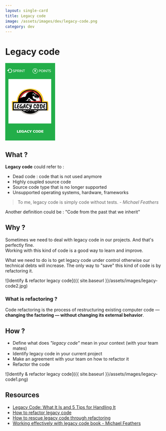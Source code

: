 ```yaml
---
layout: single-card
title: Legacy code
image: /assets/images/dev/legacy-code.png
category: dev
---
```


# Legacy code
![Identify & refactor legacy code](images/legacy-code.png)  

## What ?
**Legacy code** could refer to :
* Dead code : code that is not used anymore
* Highly coupled source code
* Source code type that is no longer supported
* Unsupported operating systems, hardware, frameworks

> To me, legacy code is simply code without tests. - *Michael Feathers*

Another definition could be : "Code from the past that we inherit"

## Why ?
Sometimes we need to deal with legacy code in our projects. And that's perfectly fine.  
Working with this kind of code is a good way to learn and improve.

What we need to do is to get legacy code under control otherwise our technical debts will increase. The only way to "save" this kind of code is by refactoring it.

![Identify & refactor legacy code]({{ site.baseurl }}/assets/images/legacy-code2.jpg)

### What is refactoring ?
Code refactoring is the process of restructuring existing computer code — **changing the factoring — without changing its external behavior**.

## How ?
* Define what does *"legacy code"* mean in your context (with your team mates)
* Identify legacy code in your current project
* Make an agreement with your team on how to refactor it
* Refactor the code

![Identify & refactor legacy code]({{ site.baseurl }}/assets/images/legacy-code1.png)

## Resources
* [Legacy Code: What It Is and 5 Tips for Handling It](https://dzone.com/articles/legacy-code-what-it-is-and-5-tips-for-handling-it)
* [How to refactor legacy code](https://code.tutsplus.com/tutorials/refactoring-legacy-code-part-1-the-golden-master--cms-20331)
* [How to rescue legacy code through refactoring](https://blog.intracto.com/paying-technical-debt-how-to-rescue-legacy-code-through-refactoring)
* [Working effectively with legacy code book - Michael Feathers](https://www.amazon.com/Working-Effectively-Legacy-Michael-Feathers/dp/0131177052)
